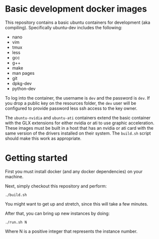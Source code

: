 # Basic development docker images

This repository contains a basic ubuntu containers for development (aka
compiling). Specifically ubuntu-dev includes the following:

- nano
- vim
- tmux
- less
- gcc
- g++
- make
- man pages
- git
- dpkg-dev
- python-dev

To log into the container, the username is `dev` and the password is
`dev`. If you drop a public key on the resources folder, the `dev` user
will be configured to provide password less ssh access to the key owner.

The `ubuntu-nvidia` and `ubuntu-ati` containers extend the basic
container with the GLX extensions for either nvidia or ati to use
graphic acceleration. These images must be built in a host that has an
nvidia or ati card with the same version of the drivers installed on
their system. The `build.sh` script should make this work as
appropriate.

# Getting started

First you must install docker (and any docker dependencies) on your
machine.

Next, simply checkout this repository and perform:

    ./build.sh

You might want to get up and stretch, since this will take a few
minutes.

After that, you can bring up new instances by doing:

    ./run.sh N

Where N is a positive integer that represents the instance number.
